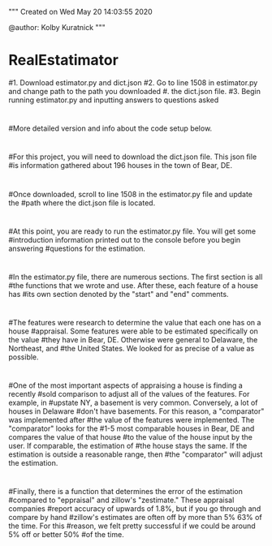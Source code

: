 """
Created on Wed May 20 14:03:55 2020

@author: Kolby Kuratnick
"""

# RealEstatimator


#1. Download estimator.py and dict.json
#2. Go to line 1508 in estimator.py and change path to the path you downloaded
#.  the dict.json file.
#3. Begin running estimator.py and inputting answers to questions asked
#
#
#More detailed version and info about the code setup below.
#
#For this project, you will need to download the dict.json file. This json file
#is information gathered about 196 houses in the town of Bear, DE.
#
#Once downloaded, scroll to line 1508 in the estimator.py file and update the 
#path where the dict.json file is located.
#
#At this point, you are ready to run the estimator.py file. You will get some
#introduction information printed out to the console before you begin answering
#questions for the estimation.
#
#In the estimator.py file, there are numerous sections. The first section is all
#the functions that we wrote and use. After these, each feature of a house has
#its own section denoted by the "start" and "end" comments.
#
#The features were research to determine the value that each one has on a house
#appraisal. Some features were able to be estimated specifically on the value
#they have in Bear, DE. Otherwise were general to Delaware, the Northeast, and
#the United States. We looked for as precise of a value as possible.
#
#One of the most important aspects of appraising a house is finding a recently
#sold comparison to adjust all of the values of the features. For example, in
#upstate NY, a basement is very common. Conversely, a lot of houses in Delaware
#don't have basements. For this reason, a "comparator" was implemented after
#the value of the features were implemented. The "comparator" looks for the 
#1-5 most comparable houses in Bear, DE and compares the value of that house
#to the value of the house input by the user. If comparable, the estimation of 
#the house stays the same. If the estimation is outside a reasonable range, then
#the "comparator" will adjust the estimation.
#
#Finally, there is a function that determines the error of the estimation
#compared to "eppraisal" and zillow's "zestimate." These appraisal companies
#report accuracy of upwards of 1.8%, but if you go through and compare by hand
#zillow's estimates are often off by more than 5% 63% of the time. For this
#reason, we felt pretty successful if we could be around 5% off or better 50%
#of the time.
